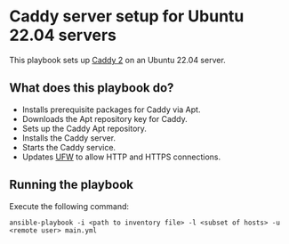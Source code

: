 # Caddy server setup for Ubuntu 22.04 servers

This playbook sets up [Caddy 2](https://caddyserver.com/) on an Ubuntu 22.04 server.

## What does this playbook do?

- Installs prerequisite packages for Caddy via Apt.
- Downloads the Apt repository key for Caddy.
- Sets up the Caddy Apt repository.
- Installs the Caddy server.
- Starts the Caddy service.
- Updates [UFW](https://wiki.ubuntu.com/UncomplicatedFirewall?action=show&redirect=UbuntuFirewall) to allow HTTP and HTTPS connections.

## Running the playbook

Execute the following command:

```
ansible-playbook -i <path to inventory file> -l <subset of hosts> -u <remote user> main.yml
```
